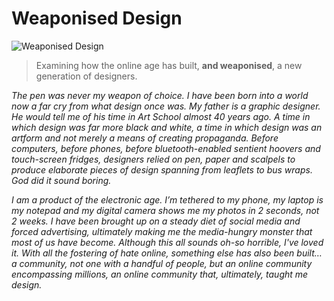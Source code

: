 # Weaponised Design

![Weaponised Design](https://user-images.githubusercontent.com/93599281/139946514-c69ba22a-c62b-423f-ada9-123a9577a69b.jpg)

> Examining how the online age has built, **and weaponised**, a new generation of designers.
 
*The pen was never my weapon of choice. I have been born into a world now a far cry from what design once was. My father is a graphic designer. He would tell me of his time in Art School almost 40 years ago. A time in which design was far more black and white, a time in which design was an artform and not merely a means of creating propaganda. Before computers, before phones, before bluetooth-enabled sentient hoovers and touch-screen fridges, designers relied on pen, paper and scalpels to produce elaborate pieces of design spanning from leaflets to bus wraps. God did it sound boring.*

*I am a product of the electronic age. I’m tethered to my phone, my laptop is my notepad and my digital camera shows me my photos in 2 seconds, not 2 weeks. I have been brought up on a steady diet of social media and forced advertising, ultimately making me the media-hungry monster that most of us have become. Although this all sounds oh-so horrible, I've loved it. With all the fostering of hate online, something else has also been built… a community, not one with a handful of people, but an online community encompassing millions, an online community that, ultimately, taught me design.*


